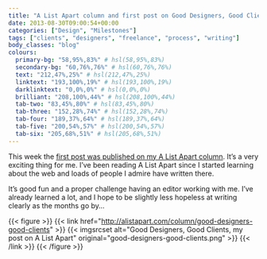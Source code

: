 ```yaml
---
title: "A List Apart column and first post on Good Designers, Good Clients"
date: 2013-08-30T09:00:54+00:00
categories: ["Design", "Milestones"]
tags: ["clients", "designers", "freelance", "process", "writing"]
body_classes: "blog"
colours:
  primary-bg: "58,95%,83%" # hsl(58,95%,83%)
  secondary-bg: "60,76%,76%" # hsl(60,76%,76%)
  text: "212,47%,25%" # hsl(212,47%,25%)
  linktext: "193,100%,19%" # hsl(193,100%,19%)
  darklinktext: "0,0%,0%" # hsl(0,0%,0%)
  brilliant: "208,100%,44%" # hsl(208,100%,44%)
  tab-two: "83,45%,80%" # hsl(83,45%,80%)
  tab-three: "152,28%,74%" # hsl(152,28%,74%)
  tab-four: "189,37%,64%" # hsl(189,37%,64%)
  tab-five: "200,54%,57%" # hsl(200,54%,57%)
  tab-six: "205,68%,51%" # hsl(205,68%,51%)
---
```


This week the [first post was published on my A List Apart column](http://alistapart.com/column/good-designers-good-clients). It’s a very exciting thing for me. I’ve been reading A List Apart since I started learning about the web and loads of people I admire have written there.

It’s good fun and a proper challenge having an editor working with me. I’ve already learned a lot, and I hope to be slightly less hopeless at writing clearly as the months go by…

{{< figure >}}
  {{< link href="http://alistapart.com/column/good-designers-good-clients" >}}
  	{{< imgsrcset alt="Good Designers, Good Clients, my post on A List Apart" original="good-designers-good-clients.png" >}}
  {{< /link >}}
{{< /figure >}}

	